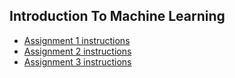 ## Introduction To Machine Learning

- [Assignment 1 instructions](https://github.com/TzviGreenfeld/BGU-CS/blob/main/introduction-to-machine-learning-202.1.3101/ex1/ex1.pdf)
- [Assignment 2 instructions](https://github.com/TzviGreenfeld/BGU-CS/blob/main/introduction-to-machine-learning-202.1.3101/ex2/ex2.pdf)
- [Assignment 3 instructions](https://github.com/TzviGreenfeld/BGU-CS/blob/main/introduction-to-machine-learning-202.1.3101/ex3/ex3.pdf)

